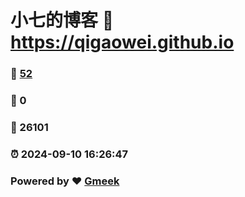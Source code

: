 # 小七的博客 :link: https://qigaowei.github.io 
### :page_facing_up: [52](https://qigaowei.github.io/tag.html) 
### :speech_balloon: 0 
### :hibiscus: 26101 
### :alarm_clock: 2024-09-10 16:26:47 
### Powered by :heart: [Gmeek](https://github.com/Meekdai/Gmeek)
